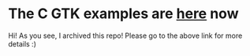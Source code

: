 # The C GTK examples are [here](https://github.com/Miqueas/GTK-Examples) now

Hi! As you see, I archived this repo! Please go to the above link for more details :)
